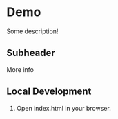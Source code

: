 # Demo

Some description!

## Subheader

More info


## Local Development

1. Open index.html in your browser.